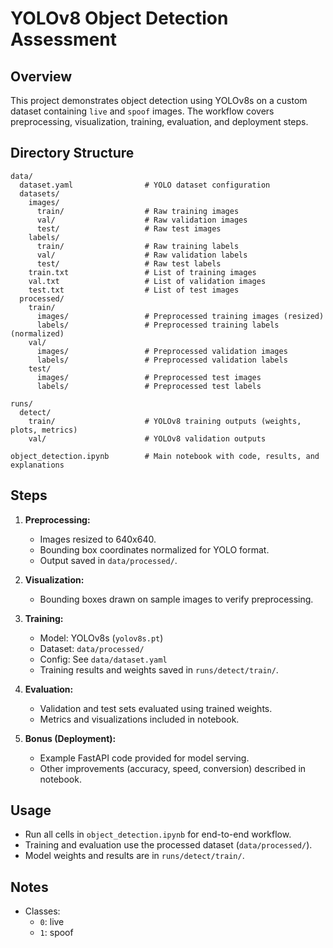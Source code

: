 # YOLOv8 Object Detection Assessment

## Overview

This project demonstrates object detection using YOLOv8s on a custom dataset containing `live` and `spoof` images. The workflow covers preprocessing, visualization, training, evaluation, and deployment steps.

## Directory Structure

```
data/
  dataset.yaml                # YOLO dataset configuration
  datasets/
    images/
      train/                  # Raw training images
      val/                    # Raw validation images
      test/                   # Raw test images
    labels/
      train/                  # Raw training labels
      val/                    # Raw validation labels
      test/                   # Raw test labels
    train.txt                 # List of training images
    val.txt                   # List of validation images
    test.txt                  # List of test images
  processed/
    train/
      images/                 # Preprocessed training images (resized)
      labels/                 # Preprocessed training labels (normalized)
    val/
      images/                 # Preprocessed validation images
      labels/                 # Preprocessed validation labels
    test/
      images/                 # Preprocessed test images
      labels/                 # Preprocessed test labels

runs/
  detect/
    train/                    # YOLOv8 training outputs (weights, plots, metrics)
    val/                      # YOLOv8 validation outputs

object_detection.ipynb        # Main notebook with code, results, and explanations
```

## Steps

1. **Preprocessing:**

   - Images resized to 640x640.
   - Bounding box coordinates normalized for YOLO format.
   - Output saved in `data/processed/`.

2. **Visualization:**

   - Bounding boxes drawn on sample images to verify preprocessing.

3. **Training:**

   - Model: YOLOv8s (`yolov8s.pt`)
   - Dataset: `data/processed/`
   - Config: See `data/dataset.yaml`
   - Training results and weights saved in `runs/detect/train/`.

4. **Evaluation:**

   - Validation and test sets evaluated using trained weights.
   - Metrics and visualizations included in notebook.

5. **Bonus (Deployment):**
   - Example FastAPI code provided for model serving.
   - Other improvements (accuracy, speed, conversion) described in notebook.

## Usage

- Run all cells in `object_detection.ipynb` for end-to-end workflow.
- Training and evaluation use the processed dataset (`data/processed/`).
- Model weights and results are in `runs/detect/train/`.

## Notes

- Classes:
  - `0`: live
  - `1`: spoof
